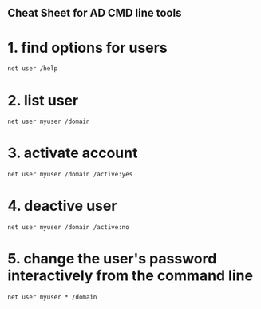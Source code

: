 ## Cheat Sheet for AD CMD line tools

# 1. find options for users

```
net user /help
```

# 2. list user

```
net user myuser /domain
```

# 3. activate account 

```
net user myuser /domain /active:yes
```

# 4. deactive user

```
net user myuser /domain /active:no
```

# 5. change the user's password interactively from the command line

```
net user myuser * /domain
```
